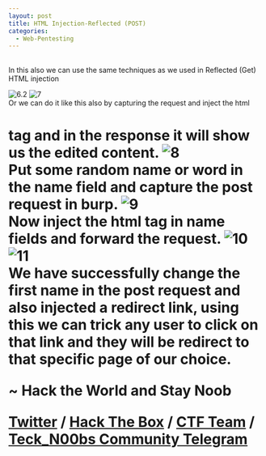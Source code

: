 ```yaml
---
layout: post
title: HTML Injection-Reflected (POST)
categories:
  - Web-Pentesting
---
```

<br>In this also we can use the same techniques as we used in Reflected (Get) HTML injection

![6.2](https://teckk2.github.io/assets/images/Web%20Pentest/A1/6.2.png)
![7](https://teckk2.github.io/assets/images/Web%20Pentest/A1/7.png)
<br>Or we can do it like this also by capturing the request and inject the html <h1> tag and in the response it will show us the edited content.
![8](https://teckk2.github.io/assets/images/Web%20Pentest/A1/8.png)
<br>Put some random name or word in the name field and capture the post request in burp.
![9](https://teckk2.github.io/assets/images/Web%20Pentest/A1/9.png)
<br>Now inject the html tag in name fields and forward the request.
![10](https://teckk2.github.io/assets/images/Web%20Pentest/A1/10.png)
![11](https://teckk2.github.io/assets/images/Web%20Pentest/A1/11.png)
<br>We have successfully change the first name in the post request and also injected a redirect link, using this we can trick any user to click on that link and they will be redirect to that specific page of our choice.

<p class="message">
  ~ Hack the World and Stay Noob
</p>

[Twitter](https://twitter.com/Teck__K2) / [Hack The Box](https://www.hackthebox.eu/profile/966) / [CTF Team](https://ctftime.org/team/20102) /
[Teck_N00bs Community Telegram](https://t.me/Teck_N00bs)

<script src="https://www.hackthebox.eu/badge/966"> </script>
